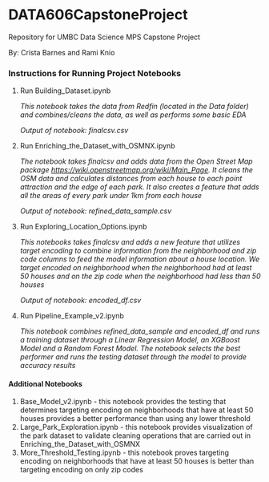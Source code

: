 # DATA606CapstoneProject
Repository for UMBC Data Science MPS Capstone Project 

By: Crista Barnes and Rami Knio

### Instructions for Running Project Notebooks 

1. Run Building_Dataset.ipynb
   

   *This notebook takes the data from Redfin (located in the Data folder) and combines/cleans the data, as well as performs some basic EDA*

   *Output of notebook: finalcsv.csv*
   
3. Run Enriching_the_Dataset_with_OSMNX.ipynb

   *The notebook takes finalcsv and adds data from the Open Street Map package https://wiki.openstreetmap.org/wiki/Main_Page. It cleans the OSM data and calculates distances from each house to each point attraction and the edge of each park. It also creates a feature that adds all the areas of every park under 1km from each house*

   *Output of notebook: refined_data_sample.csv*

4. Run Exploring_Location_Options.ipynb

   *This notebooks takes finalcsv and adds a new feature that utilizes target encoding to combine information from the neighborhood and zip code columns to feed the model information about a house location. We target encoded on neighborhood when the neighborhood had at least 50 houses and on the zip code when the neighborhood had less than 50 houses*

   *Output of notebook: encoded_df.csv*

5. Run Pipeline_Example_v2.ipynb

   *This notebook combines refined_data_sample and encoded_df and runs a training dataset through a Linear Regression Model, an XGBoost Model and a Random Forest Model. The notebook selects the best performer and runs the testing dataset through the model to provide accuracy results*

#### Additional Notebooks

1. Base_Model_v2.ipynb - this notebook provides the testing that determines targeting encoding on neighborhoods that have at least 50 houses provides a better performance than using any lower threshold
2. Large_Park_Exploration.ipynb - this notebook provides visualization of the park dataset to validate cleaning operations that are carried out in Enriching_the_Dataset_with_OSMNX
3. More_Threshold_Testing.ipynb - this notebook proves targeting encoding on neighborhoods that have at least 50 houses is better than targeting encoding on only zip codes
